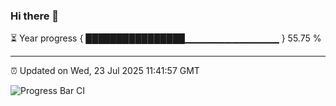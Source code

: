 ### Hi there 👋

⏳ Year progress { ████████████████▁▁▁▁▁▁▁▁▁▁▁▁▁▁ } 55.75 %

---

⏰ Updated on Wed, 23 Jul 2025 11:41:57 GMT

![Progress Bar CI](https://github.com/IshwaranRudhara/GIT-ACTION/workflows/Progress%20Bar%20CI/badge.svg)
